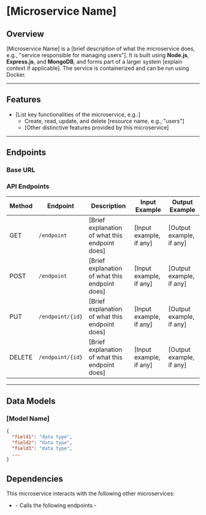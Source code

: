 # [Microservice Name]

## Overview
[Microservice Name] is a [brief description of what the microservice does, e.g., "service responsible for managing users"]. It is built using **Node.js**, **Express.js**, and **MongoDB**, and forms part of a larger system [explain context if applicable]. The service is containerized and can be run using Docker.

---

## Features
- [List key functionalities of the microservice, e.g.:]
  - Create, read, update, and delete [resource name, e.g., "users"]
  - [Other distinctive features provided by this microservice]

---

## Endpoints

### Base URL

### API Endpoints
| Method | Endpoint               | Description                                      | Input Example              | Output Example             |
|--------|-------------------------|--------------------------------------------------|----------------------------|----------------------------|
| GET    | `/endpoint`             | [Brief explanation of what this endpoint does]  | [Input example, if any]    | [Output example, if any]   |
| POST   | `/endpoint`             | [Brief explanation of what this endpoint does]  | [Input example, if any]    | [Output example, if any]   |
| PUT    | `/endpoint/{id}`        | [Brief explanation of what this endpoint does]  | [Input example, if any]    | [Output example, if any]   |
| DELETE | `/endpoint/{id}`        | [Brief explanation of what this endpoint does]  | [Input example, if any]    | [Output example, if any]   |

---

## Data Models

### [Model Name]
```json
{
  "field1": "data type",
  "field2": "data type",
  "field3": "data type",
  ...
}
```

## Dependencies
This microservice interacts with the following other microservices:
- <Name>
    - Calls the following endpoints
        - <endpoint>

        